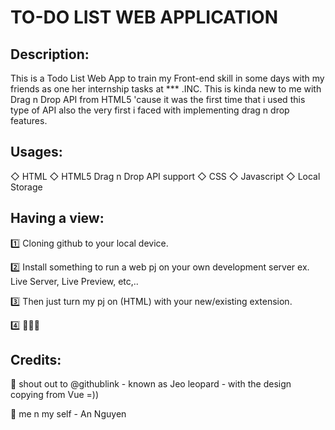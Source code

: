 # TO-DO LIST WEB APPLICATION

## Description:

This is a Todo List Web App to train my Front-end skill in some days with my friends as one her internship tasks at *** .INC. This is kinda new to me with Drag n Drop API from HTML5 'cause it was the first time that i used this type of API also the very first i faced with implementing drag n drop features.

## Usages:

  ◇ HTML
  ◇ HTML5 Drag n Drop API support
  ◇ CSS
  ◇ Javascript
  ◇ Local Storage

## Having a view:
 
  1️⃣ Cloning github to your local device.
  
  2️⃣ Install something to run a web pj on your own development server ex. Live Server, Live Preview, etc,..
  
  3️⃣ Then just turn my pj on (HTML) with your new/existing extension.
  
  4️⃣ 🎉🎉🎉
  
## Credits:

  🫶 shout out to @githublink - known as Jeo leopard - with the design copying from Vue =))
  
  🐼 me n my self - An Nguyen 
